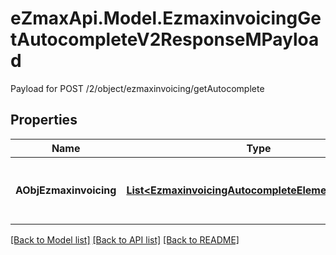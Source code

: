 # eZmaxApi.Model.EzmaxinvoicingGetAutocompleteV2ResponseMPayload
Payload for POST /2/object/ezmaxinvoicing/getAutocomplete

## Properties

Name | Type | Description | Notes
------------ | ------------- | ------------- | -------------
**AObjEzmaxinvoicing** | [**List&lt;EzmaxinvoicingAutocompleteElementResponse&gt;**](EzmaxinvoicingAutocompleteElementResponse.md) | An array of Ezmaxinvoicing autocomplete element response. | 

[[Back to Model list]](../README.md#documentation-for-models) [[Back to API list]](../README.md#documentation-for-api-endpoints) [[Back to README]](../README.md)

